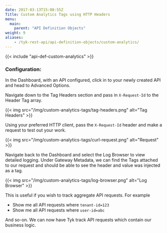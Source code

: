 ```yaml
---
date: 2017-03-13T15:08:55Z
Title: Custom Analytics Tags using HTTP Headers
menu:
  main:
    parent: "API Definition Objects"
weight: 9
aliases:
    - /tyk-rest-api/api-definition-objects/custom-analytics/
--- 
```


{{< include "api-def-custom-analytics" >}}
### Configuration:

In the Dashboard, with an API configured, click in to your newly created API and head to Advanced Options. 

Navigate down to the Tag Headers section and pass in `X-Request-Id` to the Header Tag array. 

{{< img src="/img/custom-analytics-tags/tag-headers.png" alt="Tag Headers" >}}

Using your preferred HTTP client, pass the `X-Request-Id` header and make a request to test out your work.

{{< img src="/img/custom-analytics-tags/curl-request.png" alt="Request" >}}

Navigate back to the Dashboard and select the Log Browser to view detailed logging. Under Gateway Metadata, we can find the Tags attached to our request and should be able to see the header and value was injected as a tag.

{{< img src="/img/custom-analytics-tags/log-browser.png" alt="Log Browser" >}}

This is useful if you wish to track aggregate API requests.  For example
- Show me all API requests where `tenant-id=123` 
- Show me all API requests where `user-id=abc`

And so-on.  We can now have Tyk track API requests which contain our business logic.
